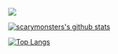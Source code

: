 ![](https://github-profile-trophy.vercel.app/?username=scarymonsters&row=1)


[![scarymonsters's github stats](https://github-readme-stats.vercel.app/api?username=scarymonsters&show_icons=true&theme=gruvbox)](https://github.com/scarymonsters/github-readme-stats)

[![Top Langs](https://github-readme-stats.vercel.app/api/top-langs/?username=scarymonsters&layout=compact)](https://github.com/scarymonsters/github-readme-stats)
